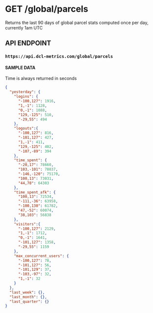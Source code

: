 # GET /global/parcels

Returns the last 90 days of global parcel stats computed once per day, currently 1am UTC

## API ENDPOINT

### `https://api.dcl-metrics.com/global/parcels`

#### SAMPLE DATA

Time is always returned in seconds

```json
{
  "yesterday": {
    "logins": {
      "-100,127": 1916,
      "1,-1": 1128,
      "0,-1": 1088,
      "129,-125": 510,
      "-29,55": 494
    },
    "logouts":{
      "-100,127": 816,
      "-101,127": 427,
      "1,-1": 411,
      "129,-125": 402,
      "-107,-89": 394
    },
    "time_spent": {
      "-20,17": 78660,
      "103,-101": 78037,
      "-146,-120": 75170,
      "100,13": 73031,
      "44,78": 64303
    },
    "time_spent_afk": {
      "100,13": 72534,
      "-111,-36": 63958,
      "-100,130": 61782,
      "47,-52": 60074,
      "38,103": 56838
    },
    "visitors":{
      "-100,127": 2129,
      "1,-1": 1712,
      "0,-1": 1641,
      "-101,127": 1358,
      "-29,55": 1159
    },
    "max_concurrent_users": {
      "-100,127": 78,
      "-101,127": 56,
      "-101,129": 37,
      "-103,-97": 32,
      "1,-1": 32
    }
  },
  "last_week": {},
  "last_month": {},
  "last_quarter": {}
}
```
